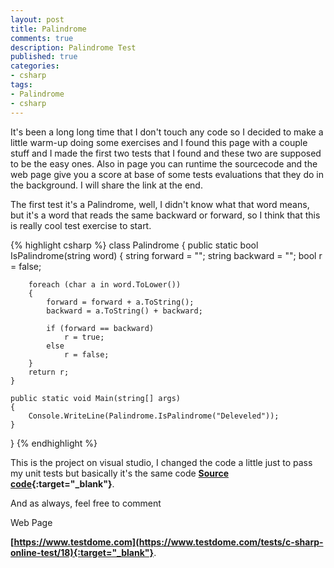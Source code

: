 ```yaml
---
layout: post
title: Palindrome
comments: true
description: Palindrome Test
published: true
categories:
- csharp
tags:
- Palindrome
- csharp
---
```


It's been a long long time that I don't touch any code so I decided to make a little warm-up doing some exercises and I found this page with a couple stuff and I made the first two tests that I found and these two are supposed to be the easy ones. Also in page you can runtime the sourcecode and the web page give you a score at base of some tests evaluations that they do in the background. I will share the link at the end.

The first test it's a Palindrome, well, I didn't know what that word means, but it's a word that reads the same backward or forward, so I think that this is really cool test exercise to start.

{% highlight csharp %} 
class Palindrome
{
    public static bool IsPalindrome(string word)
    {
        string forward = "";
        string backward = "";
        bool r = false;

        foreach (char a in word.ToLower())
        {
            forward = forward + a.ToString();
            backward = a.ToString() + backward;

            if (forward == backward)
                r = true;
            else
                r = false;
        }
        return r;          
    }

    public static void Main(string[] args)
    {
        Console.WriteLine(Palindrome.IsPalindrome("Deleveled"));
    }
}
{% endhighlight %}


This is the project on visual studio, I changed the code a little just to pass my unit tests but basically it's the same code **[Source code](https://github.com/lvasquez/Palindrome){:target="_blank"}**.

And as always, feel free to comment

Web Page

**[https://www.testdome.com](https://www.testdome.com/tests/c-sharp-online-test/18){:target="_blank"}**.